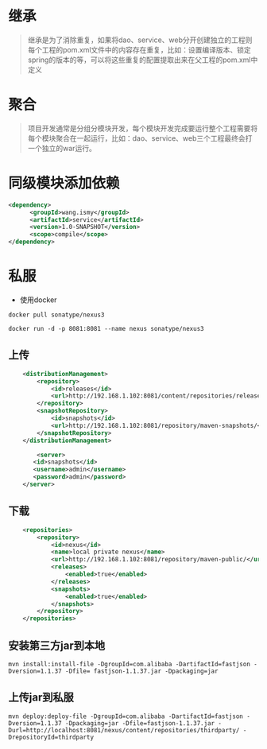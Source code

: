 # 继承

>继承是为了消除重复，如果将dao、service、web分开创建独立的工程则每个工程的pom.xml文件中的内容存在重复，比如：设置编译版本、锁定spring的版本的等，可以将这些重复的配置提取出来在父工程的pom.xml中定义

# 聚合

>项目开发通常是分组分模块开发，每个模块开发完成要运行整个工程需要将每个模块聚合在一起运行，比如：dao、service、web三个工程最终会打一个独立的war运行。

# 同级模块添加依赖

```xml
<dependency>
      <groupId>wang.ismy</groupId>
      <artifactId>service</artifactId>
      <version>1.0-SNAPSHOT</version>
      <scope>compile</scope>
</dependency>
```

# 私服

- 使用docker

```shell
docker pull sonatype/nexus3
```

```shell
docker run -d -p 8081:8081 --name nexus sonatype/nexus3
```

## 上传

```xml
    <distributionManagement>
        <repository>
            <id>releases</id>
            <url>http://192.168.1.102:8081/content/repositories/releases/</url>
        </repository>
        <snapshotRepository>
            <id>snapshots</id>
            <url>http://192.168.1.102:8081/repository/maven-snapshots/</url>
        </snapshotRepository>
    </distributionManagement>
```

```xml
        <server>
       <id>snapshots</id>
       <username>admin</username>
       <password>admin</password>
    </server>
```

## 下载

```xml
    <repositories>
        <repository>
            <id>nexus</id>
            <name>local private nexus</name>
            <url>http://192.168.1.102:8081/repository/maven-public/</url>
            <releases>
                <enabled>true</enabled>
            </releases>
            <snapshots>
                <enabled>true</enabled>
            </snapshots>
        </repository>
    </repositories>
```

## 安装第三方jar到本地

```shell
mvn install:install-file -DgroupId=com.alibaba -DartifactId=fastjson -Dversion=1.1.37 -Dfile= fastjson-1.1.37.jar -Dpackaging=jar
```

## 上传jar到私服

```shell
mvn deploy:deploy-file -DgroupId=com.alibaba -DartifactId=fastjson -Dversion=1.1.37 -Dpackaging=jar -Dfile=fastjson-1.1.37.jar -Durl=http://localhost:8081/nexus/content/repositories/thirdparty/ -DrepositoryId=thirdparty
```




